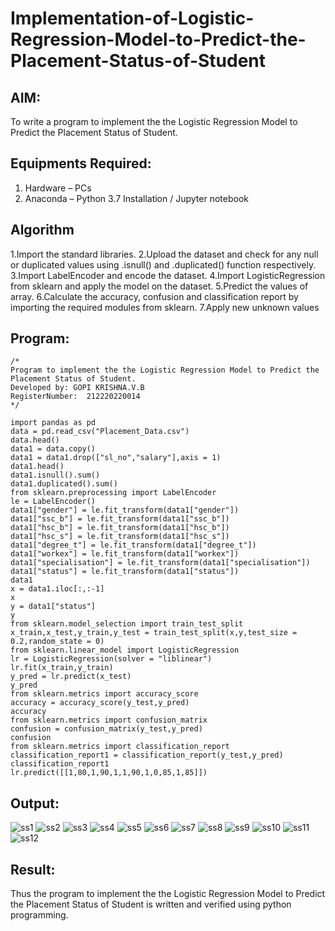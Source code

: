 # Implementation-of-Logistic-Regression-Model-to-Predict-the-Placement-Status-of-Student

## AIM:
To write a program to implement the the Logistic Regression Model to Predict the Placement Status of Student.

## Equipments Required:
1. Hardware – PCs
2. Anaconda – Python 3.7 Installation / Jupyter notebook

## Algorithm
1.Import the standard libraries. 
2.Upload the dataset and check for any null or duplicated values using .isnull() and .duplicated() function respectively.
3.Import LabelEncoder and encode the dataset.
4.Import LogisticRegression from sklearn and apply the model on the dataset. 
5.Predict the values of array. 
6.Calculate the accuracy, confusion and classification report by importing the required modules from sklearn.
7.Apply new unknown values

## Program:
```
/*
Program to implement the the Logistic Regression Model to Predict the Placement Status of Student.
Developed by: GOPI KRISHNA.V.B
RegisterNumber:  212220220014
*/

import pandas as pd
data = pd.read_csv("Placement_Data.csv")
data.head()
data1 = data.copy()
data1 = data1.drop(["sl_no","salary"],axis = 1)
data1.head()
data1.isnull().sum()
data1.duplicated().sum()
from sklearn.preprocessing import LabelEncoder
le = LabelEncoder()
data1["gender"] = le.fit_transform(data1["gender"])
data1["ssc_b"] = le.fit_transform(data1["ssc_b"])
data1["hsc_b"] = le.fit_transform(data1["hsc_b"])
data1["hsc_s"] = le.fit_transform(data1["hsc_s"])
data1["degree_t"] = le.fit_transform(data1["degree_t"])
data1["workex"] = le.fit_transform(data1["workex"])
data1["specialisation"] = le.fit_transform(data1["specialisation"])
data1["status"] = le.fit_transform(data1["status"])
data1
x = data1.iloc[:,:-1]
x
y = data1["status"]
y
from sklearn.model_selection import train_test_split
x_train,x_test,y_train,y_test = train_test_split(x,y,test_size = 0.2,random_state = 0)
from sklearn.linear_model import LogisticRegression
lr = LogisticRegression(solver = "liblinear")
lr.fit(x_train,y_train)
y_pred = lr.predict(x_test)
y_pred
from sklearn.metrics import accuracy_score
accuracy = accuracy_score(y_test,y_pred)
accuracy
from sklearn.metrics import confusion_matrix
confusion = confusion_matrix(y_test,y_pred)
confusion
from sklearn.metrics import classification_report
classification_report1 = classification_report(y_test,y_pred)
classification_report1
lr.predict([[1,80,1,90,1,1,90,1,0,85,1,85]])

```
## Output:

![ss1](https://user-images.githubusercontent.com/115924983/202195278-7cf1829f-f2d7-4aaf-97f5-8fe45b2abfb5.png)
![ss2](https://user-images.githubusercontent.com/115924983/202195350-757aa957-6804-46c0-bccc-326264d386e9.png)
![ss3](https://user-images.githubusercontent.com/115924983/202195442-49a1f0b9-4f83-409d-a18d-573b6acfe8f1.png)
![ss4](https://user-images.githubusercontent.com/115924983/202195479-a96c05ae-e6f4-4f46-962b-ad5519ec9148.png)
![ss5](https://user-images.githubusercontent.com/115924983/202195516-05260260-a6ee-4da9-b5fe-398b890667d1.png)
![ss6](https://user-images.githubusercontent.com/115924983/202195545-6b8fe0c7-d0f2-42d2-8185-7d446276a72e.png)
![ss7](https://user-images.githubusercontent.com/115924983/202195575-604c2b2d-370f-4677-968e-be97be7d3f44.png)
![ss8](https://user-images.githubusercontent.com/115924983/202195605-8aff0075-135e-42d6-bb10-92eb5b109c07.png)
![ss9](https://user-images.githubusercontent.com/115924983/202195633-7d9df9a0-2a3f-42a6-a026-8ae91e3dc236.png)
![ss10](https://user-images.githubusercontent.com/115924983/202195689-8e3e3668-e707-439f-bfd3-4b962743570b.png)
![ss11](https://user-images.githubusercontent.com/115924983/202195748-c898e8c2-95a8-4c40-9829-fa13264f9df7.png)
![ss12](https://user-images.githubusercontent.com/115924983/202195766-06a18358-e435-4f99-87fc-6323abe67843.png)

## Result:
Thus the program to implement the the Logistic Regression Model to Predict the Placement Status of Student is written and verified using python programming.
